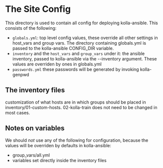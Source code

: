 # The Site Config

This directory is used to contain all config for deploying kolla-ansible. This consists of the following:

- `globals.yml`: top level config values, these override all other settings in host_vars and group vars. The directory containing globals.yml is passed to the kolla-ansible CONFIG_DIR variable.
- `inventory` and the `host_vars` and `group_vars` under it: the ansible inventory, passed to kolla-ansible via the --inventory argument. These values are overriden by ones in globals.yml
- `passwords.yml` these passwords will be generated by invoking kolla-genpwd

## The inventory files

customization of what hosts are in which groups should be placed in inventory/01-custom-hosts. 02-kolla-train does not need to be changed in most cases.

## Notes on variables

We should *not* use any of the following for configuration, because the values will be overriden by defaults in kolla-ansible:
- group_vars/all.yml
- variables set directly inside the inventory files
